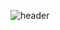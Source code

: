 ![header](https://capsule-render.vercel.app/api?type=waving&color=E2A9F3&text=Hello&fontSize=15&fontColor=BDBDBD)
